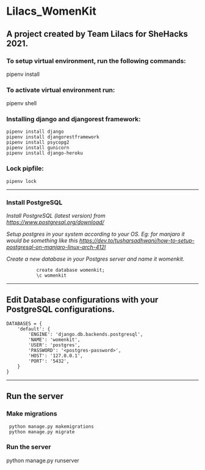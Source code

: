 # Lilacs_WomenKit

**A project created by Team Lilacs for SheHacks 2021.**
- 
### To setup virtual environment, run the following commands:
pipenv install

### To activate virtual environment run:
pipenv shell

### Installing django and djangorest framework:
```
pipenv install django
pipenv install djangorestframework
pipenv install psycopg2
pipenv install gunicorn
pipenv install django-heroku
```

### Lock pipfile:
```
pipenv lock
```

---
### Install PostgreSQL
 _Install PostgreSQL (latest version) from https://www.postgresql.org/download/_

 _Setup postgres in your system according to your OS. Eg: for manjaro it would be something like this https://dev.to/tusharsadhwani/how-to-setup-postgresql-on-manjaro-linux-arch-412l_

 _Create a new database in your Postgres server and name it womenkit._
 ```
            create database womenkit;
            \c womenkit
  ```
---
## Edit Database configurations with your PostgreSQL configurations.
```
DATABASES = {
    'default': {
        'ENGINE': 'django.db.backends.postgresql',
        'NAME': 'womenkit',
        'USER': 'postgres',
        'PASSWORD': '<postgres-password>',
        'HOST': '127.0.0.1',
        'PORT': '5432',
    }
}
```
--- 
## Run the server
 ### Make migrations
 ```
  python manage.py makemigrations
  python manage.py migrate
 ```
 ### Run the server
  python manage.py runserver




